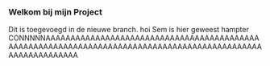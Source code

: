 ### Welkom bij mijn Project
 
Dit is toegevoegd in de nieuwe branch.
hoi Sem is hier geweest
hampter
CONNNNNAAAAAAAAAAAAAAAAAAAAAAAAAAAAAAAAAAAAAAAAAAAAAAAAAAAAAAAAAAAAAAAAAAAAAAAAAAAAAAAAAAAAAAAAAAAAAAAAAAAAAAAAAAAA
